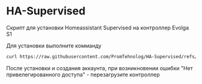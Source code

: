 # HA-Supervised
Скрипт для установки Homeassistant Supervised на контроллер Evolga S1

Для установки выполните комманду
```bash 
curl https://raw.githubusercontent.com/PromTehnolog/HA-Supervised/refs/heads/main/install_HA-Supervised.sh | bash
```

После установки и создания аккаунта, при возникновении ошибки "Нет привелегированного доступа" - перезагрузите контроллер
